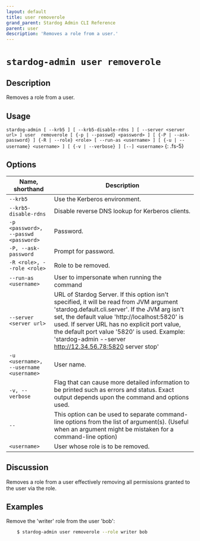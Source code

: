 ```yaml
---
layout: default
title: user removerole
grand_parent: Stardog Admin CLI Reference
parent: user
description: 'Removes a role from a user.'
---
```


#  `stardog-admin user removerole` 
## Description
Removes a role from a user.<br>
## Usage
`stardog-admin [ --krb5 ] [ --krb5-disable-rdns ] [ --server <server url> ] user  removerole [ {-p | --passwd} <password> ] [ {-P | --ask-password} ] {-R | --role} <role> [ --run-as <username> ] [ {-u | --username} <username> ] [ {-v | --verbose} ] [--] <username>`
{: .fs-5}
## Options

Name, shorthand | Description 
---|---
`--krb5` | Use the Kerberos environment.
`--krb5-disable-rdns` | Disable reverse DNS lookup for Kerberos clients.
`-p <password>, --passwd <password>` | Password.
`-P, --ask-password` | Prompt for password.
`-R <role>, --role <role>` | Role to be removed.
`--run-as <username>` | User to impersonate when running the command
`--server <server url>` | URL of Stardog Server. If this option isn't specified, it will be read from JVM argument 'stardog.default.cli.server'. If the JVM arg isn't set, the default value 'http://localhost:5820' is used. If server URL has no explicit port value, the default port value '5820' is used.  Example: 'stardog-admin --server http://12.34.56.78:5820 server stop' 
`-u <username>, --username <username>` | User name.
`-v, --verbose` | Flag that can cause more detailed information to be printed such as errors and status. Exact output depends upon the command and options used.
`--` | This option can be used to separate command-line options from the list of argument(s). (Useful when an argument might be mistaken for a command-line option)
`<username>` | User whose role is to be removed.

## Discussion
Removes a role from a user effectively removing all permissions granted to the user via the role.

## Examples
Remove the 'writer' role from the user 'bob':
```bash
    $ stardog-admin user removerole --role writer bob
```

